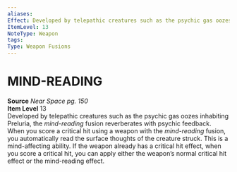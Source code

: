 ```yaml
---
aliases: 
Effect: Developed by telepathic creatures such as the psychic gas oozes inhabiting Preluria, the _mind-reading_ fusion reverberates with psychic feedback. When you score a critical hit using a weapon with the _mind-reading_ fusion, you automatically read the surface thoughts of the creature struck. This is a mind-affecting ability. If the weapon already has a critical hit effect, when you score a critical hit, you can apply either the weapon’s normal critical hit effect or the mind-reading effect.
ItemLevel: 13
NoteType: Weapon
tags: 
Type: Weapon Fusions
---
```

# MIND-READING
**Source** _Near Space pg. 150_  
**Item Level** 13  
Developed by telepathic creatures such as the psychic gas oozes inhabiting Preluria, the _mind-reading_ fusion reverberates with psychic feedback. When you score a critical hit using a weapon with the _mind-reading_ fusion, you automatically read the surface thoughts of the creature struck. This is a mind-affecting ability. If the weapon already has a critical hit effect, when you score a critical hit, you can apply either the weapon’s normal critical hit effect or the mind-reading effect.